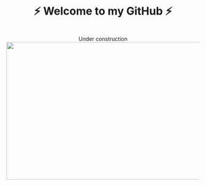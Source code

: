 <h1 align="center" >⚡ Welcome to my GitHub ⚡</h1>
<br>
<div align="center">Under construction</div>
<div align="center">
<img src="https://media4.giphy.com/media/v1.Y2lkPTc5MGI3NjExN2JkNmNjMzc1ZGRjODUwZDBlYzIxZWQyODhmNTY4N2U3ZjE0YjMyNyZjdD1n/hzJxU2kVddqPhMGIf3/giphy.gif" width="640" height="360"/>
</div>





<!--
**j-leidy/j-leidy** is a ✨ _special_ ✨ repository because its `README.md` (this file) appears on your GitHub profile.

Here are some ideas to get you started:

- 🔭 I’m currently working on ...
- 🌱 I’m currently learning ...
- 👯 I’m looking to collaborate on ...
- 🤔 I’m looking for help with ...
- 💬 Ask me about ...
- 📫 How to reach me: ...
- 😄 Pronouns: ...
- ⚡ Fun fact: ...
-->
